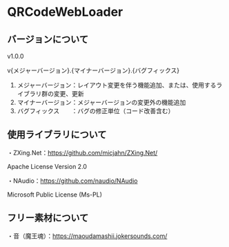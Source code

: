 # QRCodeWebLoader
## バージョンについて
v1.0.0

v{メジャーバージョン}.{マイナーバージョン}.{バグフィックス}

1. メジャーバージョン：レイアウト変更を伴う機能追加、または、使用するライブラリ群の変更、更新
1. マイナーバージョン：メジャーバージョンの変更外の機能追加
1. バグフィックス　　：バグの修正単位（コード改善含む）

## 使用ライブラリについて
・ZXing.Net：https://github.com/micjahn/ZXing.Net/

Apache License Version 2.0

・NAudio：https://github.com/naudio/NAudio

Microsoft Public License (Ms-PL)


## フリー素材について
・音（魔王魂）：https://maoudamashii.jokersounds.com/
